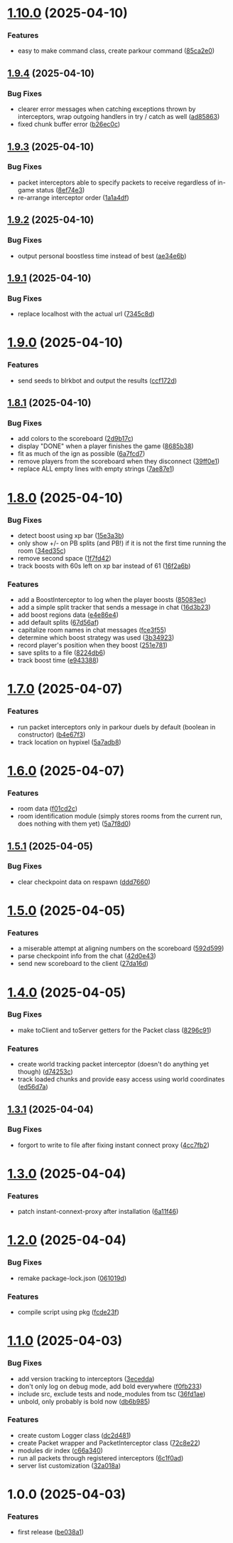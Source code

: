 # [1.10.0](https://github.com/Real-Parkour-Helper/pkdutils/compare/v1.9.4...v1.10.0) (2025-04-10)


### Features

* easy to make command class, create parkour command ([85ca2e0](https://github.com/Real-Parkour-Helper/pkdutils/commit/85ca2e02b9643118a9914e12703b94ebeea3a154))

## [1.9.4](https://github.com/Real-Parkour-Helper/pkdutils/compare/v1.9.3...v1.9.4) (2025-04-10)


### Bug Fixes

* clearer error messages when catching exceptions thrown by interceptors, wrap outgoing handlers in try / catch as well ([ad85863](https://github.com/Real-Parkour-Helper/pkdutils/commit/ad85863a7b1582fc1d971e9746821bf11784351c))
* fixed chunk buffer error ([b26ec0c](https://github.com/Real-Parkour-Helper/pkdutils/commit/b26ec0cd068132c30303d5c8e4a0a90fc8a2809c))

## [1.9.3](https://github.com/Real-Parkour-Helper/pkdutils/compare/v1.9.2...v1.9.3) (2025-04-10)


### Bug Fixes

* packet interceptors able to specify packets to receive regardless of in-game status ([8ef74e3](https://github.com/Real-Parkour-Helper/pkdutils/commit/8ef74e328e19d05248445617809a05e856e7fa82))
* re-arrange interceptor order ([1a1a4df](https://github.com/Real-Parkour-Helper/pkdutils/commit/1a1a4df6fe5a20f5fca7fe51a3a7472acd1bd730))

## [1.9.2](https://github.com/Real-Parkour-Helper/pkdutils/compare/v1.9.1...v1.9.2) (2025-04-10)


### Bug Fixes

* output personal boostless time instead of best ([ae34e6b](https://github.com/Real-Parkour-Helper/pkdutils/commit/ae34e6b83065652d01a6eee8527f38c1f51e0373))

## [1.9.1](https://github.com/Real-Parkour-Helper/pkdutils/compare/v1.9.0...v1.9.1) (2025-04-10)


### Bug Fixes

* replace localhost with the actual url ([7345c8d](https://github.com/Real-Parkour-Helper/pkdutils/commit/7345c8de0f5237e41ce48eb6e075145b136c4824))

# [1.9.0](https://github.com/Real-Parkour-Helper/pkdutils/compare/v1.8.1...v1.9.0) (2025-04-10)


### Features

* send seeds to blrkbot and output the results ([ccf172d](https://github.com/Real-Parkour-Helper/pkdutils/commit/ccf172d7687e83815b9f3a1857c8271e582af3e5))

## [1.8.1](https://github.com/Real-Parkour-Helper/pkdutils/compare/v1.8.0...v1.8.1) (2025-04-10)


### Bug Fixes

* add colors to the scoreboard ([2d9b17c](https://github.com/Real-Parkour-Helper/pkdutils/commit/2d9b17c8a8826cf8bb2cacb012af4b5ed979e175))
* display "DONE" when a player finishes the game ([8685b38](https://github.com/Real-Parkour-Helper/pkdutils/commit/8685b3843aae9ab3a43febfdf668f321cbe340e1))
* fit as much of the ign as possible ([6a7fcd7](https://github.com/Real-Parkour-Helper/pkdutils/commit/6a7fcd79de5cfb4280d34af170a2b860b6ce82cc))
* remove players from the scoreboard when they disconnect ([39ff0e1](https://github.com/Real-Parkour-Helper/pkdutils/commit/39ff0e180563c36609887cecb6f97698cfa4b4e0))
* replace ALL empty lines with empty strings ([7ae87e1](https://github.com/Real-Parkour-Helper/pkdutils/commit/7ae87e12e45acfc8a293869498e7170026a5afc2))

# [1.8.0](https://github.com/Real-Parkour-Helper/pkdutils/compare/v1.7.0...v1.8.0) (2025-04-10)


### Bug Fixes

* detect boost using xp bar ([15e3a3b](https://github.com/Real-Parkour-Helper/pkdutils/commit/15e3a3b68e257bfbcba5737bf929d7fcaf033b69))
* only show +/- on PB splits (and PB!) if it is not the first time running the room ([34ed35c](https://github.com/Real-Parkour-Helper/pkdutils/commit/34ed35c4f572d6d30d93ed12ac9abf11042f3cb9))
* remove second space ([1f7fd42](https://github.com/Real-Parkour-Helper/pkdutils/commit/1f7fd4249f42a8a79e9dc56824fda8c5095b7854))
* track boosts with 60s left on xp bar instead of 61 ([16f2a6b](https://github.com/Real-Parkour-Helper/pkdutils/commit/16f2a6baee3a57eefd6e7b6ee1309abdadbee113))


### Features

* add a BoostInterceptor to log when the player boosts ([85083ec](https://github.com/Real-Parkour-Helper/pkdutils/commit/85083ec7cde90e85ca4ff8e28b87d15ff722a20f))
* add a simple split tracker that sends a message in chat ([16d3b23](https://github.com/Real-Parkour-Helper/pkdutils/commit/16d3b233b867cd6e99617ab184918c3384f68e54))
* add boost regions data ([e4e86e4](https://github.com/Real-Parkour-Helper/pkdutils/commit/e4e86e4eb7b47336e7f07de569d4d4aa12b41742))
* add default splits ([67d56af](https://github.com/Real-Parkour-Helper/pkdutils/commit/67d56af6ce2bdf4ec3889f87a2c5b4f7cfa0f3ac))
* capitalize room names in chat messages ([fce3f55](https://github.com/Real-Parkour-Helper/pkdutils/commit/fce3f55c3c1fac8838a6a9ca18e225da2638da03))
* determine which boost strategy was used ([3b34923](https://github.com/Real-Parkour-Helper/pkdutils/commit/3b34923306e7bc7eaed59e7d10d6ff1735e433ee))
* record player's position when they boost ([251e781](https://github.com/Real-Parkour-Helper/pkdutils/commit/251e781029ac5392e55233ba171732bb020f6c3f))
* save splits to a file ([8224db6](https://github.com/Real-Parkour-Helper/pkdutils/commit/8224db6037fe30c9f8e675d33218bd2a91dbc83c))
* track boost time ([e943388](https://github.com/Real-Parkour-Helper/pkdutils/commit/e9433885e8133c9ebdc382dea7b853fcb251ea94))

# [1.7.0](https://github.com/Real-Parkour-Helper/pkdutils/compare/v1.6.0...v1.7.0) (2025-04-07)


### Features

* run packet interceptors only in parkour duels by default (boolean in constructor) ([b4e67f3](https://github.com/Real-Parkour-Helper/pkdutils/commit/b4e67f38ff0b4e32bb1dd53d932025949b3f67c7))
* track location on hypixel ([5a7adb8](https://github.com/Real-Parkour-Helper/pkdutils/commit/5a7adb809cc296f4bf888c364f8356c4a1c67513))

# [1.6.0](https://github.com/Real-Parkour-Helper/pkdutils/compare/v1.5.1...v1.6.0) (2025-04-07)


### Features

* room data ([f01cd2c](https://github.com/Real-Parkour-Helper/pkdutils/commit/f01cd2c60f75f7c44bf37c3d2375684cb1c4e9c0))
* room identification module (simply stores rooms from the current run, does nothing with them yet) ([5a7f8d0](https://github.com/Real-Parkour-Helper/pkdutils/commit/5a7f8d0e676a93399fcc809c3443b8be69cbf1fa))

## [1.5.1](https://github.com/Real-Parkour-Helper/pkdutils/compare/v1.5.0...v1.5.1) (2025-04-05)


### Bug Fixes

* clear checkpoint data on respawn ([ddd7660](https://github.com/Real-Parkour-Helper/pkdutils/commit/ddd76609f02368303822476262e9d450e172f254))

# [1.5.0](https://github.com/Real-Parkour-Helper/pkdutils/compare/v1.4.0...v1.5.0) (2025-04-05)


### Features

* a miserable attempt at aligning numbers on the scoreboard ([592d599](https://github.com/Real-Parkour-Helper/pkdutils/commit/592d5999547ce849804e9801ba696fc09979af26))
* parse checkpoint info from the chat ([42d0e43](https://github.com/Real-Parkour-Helper/pkdutils/commit/42d0e43c15b82e230e2ed86b8d613a15622e1d18))
* send new scoreboard to the client ([27da16d](https://github.com/Real-Parkour-Helper/pkdutils/commit/27da16ddfcf81e07167e47195af08c158e36646f))

# [1.4.0](https://github.com/Real-Parkour-Helper/pkdutils/compare/v1.3.1...v1.4.0) (2025-04-05)


### Bug Fixes

* make toClient and toServer getters for the Packet class ([8296c91](https://github.com/Real-Parkour-Helper/pkdutils/commit/8296c913ac35226013d8236c496646623fee741b))


### Features

* create world tracking packet interceptor (doesn't do anything yet though) ([d74253c](https://github.com/Real-Parkour-Helper/pkdutils/commit/d74253c66657136a54fb31da8028e3fd5c7f93a9))
* track loaded chunks and provide easy access using world coordinates ([ed56d7a](https://github.com/Real-Parkour-Helper/pkdutils/commit/ed56d7a45c1919e770c66bf0fce01766b87f3882))

## [1.3.1](https://github.com/Real-Parkour-Helper/pkdutils/compare/v1.3.0...v1.3.1) (2025-04-04)


### Bug Fixes

* forgort to write to file after fixing instant connect proxy ([4cc7fb2](https://github.com/Real-Parkour-Helper/pkdutils/commit/4cc7fb2892a4888db92132d0b71004a6f8a3f7a5))

# [1.3.0](https://github.com/Real-Parkour-Helper/pkdutils/compare/v1.2.0...v1.3.0) (2025-04-04)


### Features

* patch instant-connext-proxy after installation ([6a11f46](https://github.com/Real-Parkour-Helper/pkdutils/commit/6a11f46af575fbeab80b03b53da65f704faca167))

# [1.2.0](https://github.com/Real-Parkour-Helper/pkdutils/compare/v1.1.0...v1.2.0) (2025-04-04)


### Bug Fixes

* remake package-lock.json ([061019d](https://github.com/Real-Parkour-Helper/pkdutils/commit/061019d525241ac7c292ce53105beb2eda62b279))


### Features

* compile script using pkg ([fcde23f](https://github.com/Real-Parkour-Helper/pkdutils/commit/fcde23ff8078931a535d6c19b70a853a75e71b7f))

# [1.1.0](https://github.com/Real-Parkour-Helper/pkdutils/compare/v1.0.0...v1.1.0) (2025-04-03)


### Bug Fixes

* add version tracking to interceptors ([3ecedda](https://github.com/Real-Parkour-Helper/pkdutils/commit/3ecedda29995d44f85f49ca7e836b747b7056828))
* don't only log on debug mode, add bold everywhere ([f0fb233](https://github.com/Real-Parkour-Helper/pkdutils/commit/f0fb233cb7d971a15fd72714194aba50251ea7f9))
* include src, exclude tests and node_modules from tsc ([36fd1ae](https://github.com/Real-Parkour-Helper/pkdutils/commit/36fd1ae1e556352b7360d109bab679952431ee5d))
* unbold, only probably is bold now ([db6b985](https://github.com/Real-Parkour-Helper/pkdutils/commit/db6b9858e5f1fc53394bb7b975ffd24f31649ce8))


### Features

* create custom Logger class ([dc2d481](https://github.com/Real-Parkour-Helper/pkdutils/commit/dc2d48117c1f65c4f96e42abbcc463c645be9875))
* create Packet wrapper and PacketInterceptor class ([72c8e22](https://github.com/Real-Parkour-Helper/pkdutils/commit/72c8e226993edbc1173f150bb35c26535c1a3cc6))
* modules dir index ([c66a340](https://github.com/Real-Parkour-Helper/pkdutils/commit/c66a34081db3e6b80e760de09786575ea172a7a2))
* run all packets through registered interceptors ([6c1f0ad](https://github.com/Real-Parkour-Helper/pkdutils/commit/6c1f0ad527d3608b65696d75129e7edc38fa2b7c))
* server list customization ([32a018a](https://github.com/Real-Parkour-Helper/pkdutils/commit/32a018ad3b62c0a139d0adfe12e605fdc373dfda))

# 1.0.0 (2025-04-03)


### Features

* first release ([be038a1](https://github.com/Real-Parkour-Helper/pkdutils/commit/be038a11830aa1b153bda919edc1994271601da9))
